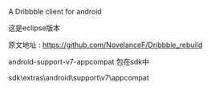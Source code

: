A Dribbble client for android

这是eclipse版本

原文地址  : https://github.com/NovelanceF/Dribbble_rebuild 

android-support-v7-appcompat 包在sdk中

sdk\extras\android\support\v7\appcompat
